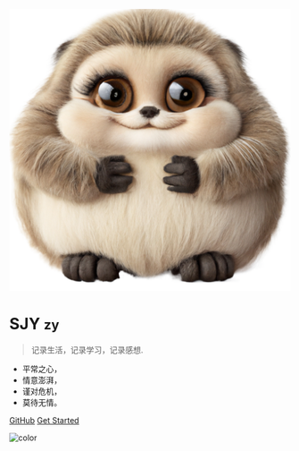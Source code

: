 <!-- _coverpage.md -->

![logo](/_media/logo_2.png)

# SJY <small>zy</small>

> 记录生活，记录学习，记录感想.

- 平常之心，
- 情意澎湃，
- 谨对危机，
- 莫待无情。

[GitHub](https://github.com/sjyzy)
[Get Started](/)


<!-- background color -->

![color](#ffffff)


